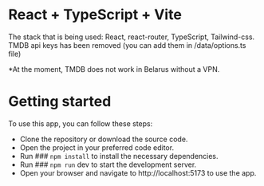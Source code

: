 # React + TypeScript + Vite

The stack that is being used: React, react-router, TypeScript, Tailwind-css.
TMDB api keys has been removed (you can add them in /data/options.ts file)

*At the moment, TMDB does not work in Belarus without a VPN.

# Getting started

To use this app, you can follow these steps:

- Clone the repository or download the source code.
- Open the project in your preferred code editor.
- Run ### `npm install` to install the necessary dependencies.
- Run ### `npm run` dev to start the development server.
- Open your browser and navigate to http://localhost:5173 to use the app.



